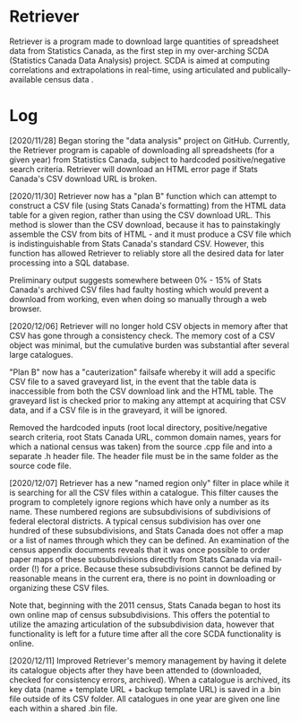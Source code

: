 # Retriever
Retriever is a program made to download large quantities of spreadsheet data from Statistics Canada, as the first step in my over-arching SCDA (Statistics Canada Data Analysis) project. SCDA is aimed at computing correlations and extrapolations in real-time, using articulated and publically-available census data . 

# Log
[2020/11/28]
Began storing the "data analysis" project on GitHub. Currently, the Retriever program is capable of downloading 
all spreadsheets (for a given year) from Statistics Canada, subject to hardcoded positive/negative search 
criteria. Retriever will download an HTML error page if Stats Canada's CSV download URL is broken.

[2020/11/30]
Retriever now has a "plan B" function which can attempt to construct a CSV file (using Stats Canada's formatting)
from the HTML data table for a given region, rather than using the CSV download URL. This method is slower than 
the CSV download, because it has to painstakingly assemble the CSV from bits of HTML - and it must produce a CSV
file which is indistinguishable from Stats Canada's standard CSV. However, this function has allowed Retriever
to reliably store all the desired data for later processing into a SQL database. 

Preliminary output suggests somewhere between 0% - 15% of Stats Canada's archived CSV files had faulty hosting 
which would prevent a download from working, even when doing so manually through a web browser.

[2020/12/06]
Retriever will no longer hold CSV objects in memory after that CSV has gone through a consistency check. The 
memory cost of a CSV object was minimal, but the cumulative burden was substantial after several large catalogues. 

"Plan B" now has a "cauterization" failsafe whereby it will add a specific CSV file to a saved graveyard list, 
in the event that the table data is inaccessible from both the CSV download link and the HTML table. The graveyard
list is checked prior to making any attempt at acquiring that CSV data, and if a CSV file is in the graveyard, it 
will be ignored. 

Removed the hardcoded inputs (root local directory, positive/negative search criteria, root Stats Canada URL,
common domain names, years for which a national census was taken) from the source .cpp file and into a separate .h 
header file. The header file must be in the same folder as the source code file.

[2020/12/07]
Retriever has a new "named region only" filter in place while it is searching for all the CSV files within a catalogue. 
This filter causes the program to completely ignore regions which have only a number as its name. These numbered regions
are subsubdivisions of subdivisions of federal electoral districts. A typical census subdivision has over one hundred 
of these subsubdivisions, and Stats Canada does not offer a map or a list of names through which they can be defined. 
An examination of the census appendix documents reveals that it was once possible to order paper maps of these 
subsubdivisions directly from Stats Canada via mail-order (!) for a price. Because these subsubdivisions cannot be 
defined by reasonable means in the current era, there is no point in downloading or organizing these CSV files. 

Note that, beginning with the 2011 census, Stats Canada began to host its own online map of census subsubdivisions. 
This offers the potential to utilize the amazing articulation of the subsubdivision data, however that functionality
is left for a future time after all the core SCDA functionality is online.

[2020/12/11]
Improved Retriever's memory management by having it delete its catalogue objects after they have been attended to
(downloaded, checked for consistency errors, archived). When a catalogue is archived, its key data (name + template 
URL + backup template URL) is saved in a .bin file outside of its CSV folder. All catalogues in one year are given
one line each within a shared .bin file. 

